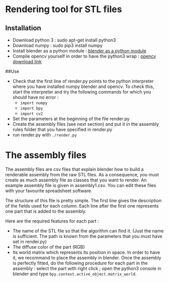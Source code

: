 # Rendering tool for STL files

## Installation

* Download python 3 : sudo apt-get install python3
* Download numpy : sudo pip3 install numpy
* Install blender as a python module : [blender as a python module](https://wiki.blender.org/index.php/User:Ideasman42/BlenderAsPyModule)
* Compile opencv yourself in order to have the python3 wrap : [opencv download link](http://docs.opencv.org/3.1.0/d7/d9f/tutorial_linux_install.html)

##Use

* Check that the first line of render.py points to the python interpreter where you have installed numpy blender and opencv. To check this, start the interpreter and try the following commands for which you should have no error : 
  * `import numpy`
  * `import bpy`
  * `import cv2`
* Set the parameters at the beginning of the file render.py
* Create the assembly files (see next section) and put it in the assembly rules folder that you have specified in render.py
* run render.py with `./render.py`
 
# The assembly files

The assembly files are csv files that explain blender how to build a renderable assembly from the raw STL files. As a consequence, you must create as much assembly file as classes that you want to render. An example assembly file is given in assembly1.csv. You can edit these files with your favourite spreadsheet software.

The structure of this file is pretty simple. The first line gives the description of the fields used for each column. Each line after the first one represents one part that is added to the assembly.

Here are the required features for each part : 

* The name of the STL file so that the algorithm can find it. (Just the name is sufficient. The path is known from the parameters that you must have set in render.py)
* The diffuse color of the part (RGB)
* Its world matrix which represents its position in space. In order to have it, we recommand to place the assembly in blender. Once the assembly is perfectly fitted, do the following procedure for each part in the assembly : select the part with right click ; open the python3 console in blender and type `bpy.context.active_object.matrix_world`.


